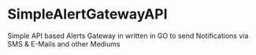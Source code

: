# SimpleAlertGatewayAPI
Simple API based Alerts Gateway in written in GO to send Notifications via SMS &amp; E-Mails and other Mediums
